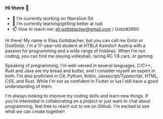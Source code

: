 ### Hi there 👋

- 🔭 I’m currently working on fiberslice-5d
- 🌱 I’m currently learning/getting better at rust
- 📫 How to reach me: eli.gottsbacher@gmail.com / Gotzi#2650

Hi there! My name is Elias Gottsbacher, but you can call me Gotzi or GodGotzi. I'm a 17-year-old student at HTBLA Kaindorf Austria with a passion for programming and a wide range of hobbies. When I'm not coding, you can find me playing volleyball, racing RC 1:8 cars, or gaming.

Speaking of programming, I'm well-versed in several languages. C/C++, Rust and Java are my bread and butter, and I consider myself an expert in both. I'm also proficient in C#, Python, Kotlin, Javascript/Typescript, HTML, CSS, and Rust. While I'm not as confident in Flutter or lua I still have a good understanding of them.

I'm always looking to improve my coding skills and learn new things. If you're interested in collaborating on a project or just want to chat about programming, feel free to reach out to me on Github. I'm excited to see what we can create together!
